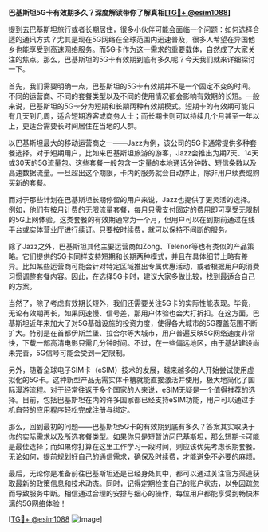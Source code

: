 **巴基斯坦5G卡有效期多久？深度解读带你了解真相[[TG💪+ @esim1088](https://t.me/s/esim1088)]**

提到去巴基斯坦旅行或者长期居住，很多小伙伴可能会面临一个问题：如何选择合适的通讯方式？尤其是现在5G网络在全球范围内迅速普及，很多人希望在异国他乡也能享受到高速网络服务。而5G卡作为这一需求的重要载体，自然成了大家关注的焦点。那么，巴基斯坦的5G卡有效期到底有多久呢？今天我们就来详细探讨一下。

首先，我们需要明确一点，巴基斯坦的5G卡有效期并不是一个固定不变的时间。不同的运营商、不同的套餐类型以及不同的使用情况都会影响有效期的长短。一般来说，巴基斯坦的5G卡分为短期和长期两种有效期模式。短期卡的有效期可能只有几天到几周，适合短期游客或商务人士；而长期卡则可以持续几个月甚至一年以上，更适合需要长时间居住在当地的人群。

以巴基斯坦最大的移动运营商之一——Jazz为例，该公司的5G卡通常提供多种套餐选择。对于短期用户，比如来巴基斯坦旅游的游客，Jazz会推出为期7天、14天或30天的5G流量包。这些套餐一般包含一定量的本地通话分钟数、短信条数以及高速数据流量。一旦超出这个期限，卡内的服务就会自动停止，除非用户续费或购买新的套餐。

而对于那些计划在巴基斯坦长期停留的用户来说，Jazz也提供了更灵活的选择。例如，他们有按月计费的无限流量套餐，每月只需支付固定的费用即可享受无限制的5G上网体验。这类套餐的有效期通常为一个月，但用户可以在到期前通过在线平台或实体营业厅进行续订。只要按时续费，就可以保持不间断的服务。

除了Jazz之外，巴基斯坦其他主要运营商如Zong、Telenor等也有类似的产品策略。它们提供的5G卡同样支持短期和长期两种模式，并且在具体细节上略有差异。比如某些运营商可能会针对特定区域推出专属优惠活动，或者根据用户的消费习惯调整套餐内容。因此，在选择5G卡时，建议大家多做比较，找到最适合自己的方案。

当然了，除了考虑有效期长短外，我们还需要关注5G卡的实际性能表现。毕竟，无论有效期再长，如果网速慢、信号差，那用户体验也会大打折扣。在这方面，巴基斯坦近年来加大了对5G基础设施的投资力度，使得各大城市的5G覆盖范围不断扩大。特别是在首都伊斯兰堡、拉合尔等大城市，用户普遍反映5G网络速度非常快，下载一部高清电影只需几分钟时间。不过，在一些偏远地区，由于基站建设尚未完善，5G信号可能会受到一定限制。

另外，随着全球电子SIM卡（eSIM）技术的发展，越来越多的人开始尝试使用虚拟化的5G卡。这种新型产品无需实体卡槽就能直接激活并使用，极大地简化了国际漫游流程。对于经常往返于多个国家的人来说，eSIM无疑是一个值得推荐的选择。目前，包括巴基斯坦在内的许多国家都已经支持eSIM功能，用户可以通过手机自带的应用程序轻松完成注册与绑定。

那么，回到最初的问题——巴基斯坦5G卡的有效期到底有多久？答案其实取决于你的实际需求以及所选套餐类型。如果你只是短暂访问巴基斯坦，那么短期卡可能是最佳选择；而如果你打算在这里工作学习一段时间，则应该优先考虑长期套餐。无论如何，提前规划好自己的通信需求，确保及时续费，才能避免不必要的麻烦。

最后，无论你是准备前往巴基斯坦还是已经身处其中，都可以通过关注官方渠道获取最新的政策信息和技术动态。同时，记得定期检查自己的账户状态，以免因疏忽而导致服务中断。相信通过合理的安排与细心的操作，每位用户都能享受到畅快淋漓的5G网络体验！

[[TG💪+ @esim1088](https://t.me/s/esim1088) ![Image](https://i.postimg.cc/4NQfJmqS/Snipaste-2025-05-13-00-14-12.png)]